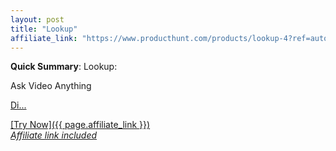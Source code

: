 ```yaml
---
layout: post
title: "Lookup"
affiliate_link: "https://www.producthunt.com/products/lookup-4?ref=autoverse&utm_source=autoverse"
---
```


**Quick Summary**: Lookup: <p>
            Ask Video Anything
          </p>
          <p>
            <a href="https://www.producthunt.com/products/lookup-4?utm_campaign=producthunt-atom-posts-feed&amp;utm_medium=rss-feed&amp;utm_source=producthunt-atom-posts-feed">Di...

[Try Now]({{ page.affiliate_link }})  
*Affiliate link included*
